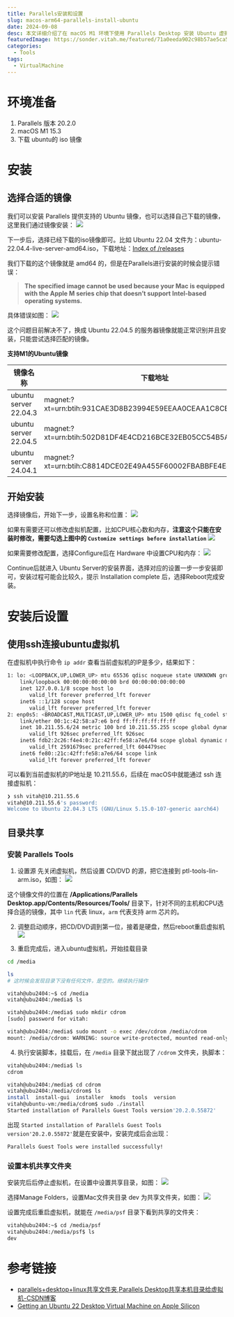 ```yaml
---
title: Parallels安装和设置
slug: macos-arm64-parallels-install-ubuntu
date: 2024-09-08
desc: 本文详细介绍了在 macOS M1 环境下使用 Parallels Desktop 安装 Ubuntu 虚拟机的步骤，包括如何选择合适的镜像、安装过程中的设置、以及如何通过 SSH 连接 Ubuntu 虚拟机。还介绍了如何安装 Parallels Tools 以实现文件共享功能，并提供了常见问题的解决方法和实用参考链接，帮助用户顺利完成虚拟机的安装与配置。​
featuredImage: https://sonder.vitah.me/featured/71a0eeda902c98b57ae5ca5f4845c93a.webp
categories:
  - Tools
tags:
  - VirtualMachine
---
```


# 环境准备

1. Parallels 版本 20.2.0
2. macOS M1 15.3
3. 下载 ubuntu的 iso 镜像

# 安装

## 选择合适的镜像

我们可以安装 Parallels 提供支持的 Ubuntu 镜像，也可以选择自己下载的镜像，这里我们通过镜像安装：
![](https://sonder.vitah.me/ryze/95249c02d0552655b202b6628759d58b.webp)



下一步后，选择已经下载的iso镜像即可。比如 Ubuntu 22.04 文件为：ubuntu-22.04.4-live-server-amd64.iso，下载地址：[Index of /releases](https://old-releases.ubuntu.com/releases/)

我们下载的这个镜像就是 amd64 的，但是在Parallels进行安装的时候会提示错误：

> **The specified image cannot be used because your Mac is equipped with the Apple M series chip that doesn’t support Intel-based operating systems.**

具体错误如图：
![](https://sonder.vitah.me/ryze/25c0b85c375a51dd5e23a9cfcdb4f013.webp)

这个问题目前解决不了，换成 Ubuntu 22.04.5 的服务器镜像就能正常识别并且安装，只能尝试选择匹配的镜像。

**支持M1的Ubuntu镜像**

| 镜像名称                  | 下载地址                                                         |
| --------------------- | ------------------------------------------------------------ |
| ubuntu server 22.04.3 | magnet:?xt=urn:btih:931CAE3D8B23994E59EEAA0CEAA1C8CB011F693B |
| ubuntu server 22.04.5 | magnet:?xt=urn:btih:502D81DF4E4CD216BCE32EB05CC54B5A5359DEE0 |
| ubuntu server 24.04.1 | magnet:?xt=urn:btih:C8814DCE02E49A455F60002FBABBFE4E4D3F22A9 |

## 开始安装

选择镜像后，开始下一步，设置名称和位置：
![](https://sonder.vitah.me/ryze/a002927fbfc5e421751ae3886fff4e28.webp)

如果有需要还可以修改虚拟机配置，比如CPU核心数和内存，**注意这个只能在安装时修改，需要勾选上图中的 `Customize settings before installation`**
![](https://sonder.vitah.me/ryze/32b484c1ff7ffc6aaebc6ae483a9c83e.webp)

如果需要修改配置，选择Configure后在 Hardware 中设置CPU和内存：
![](https://sonder.vitah.me/ryze/ff847a15adccf59da1c358186b1a51be.webp)

Continue后就进入 Ubuntu Server的安装界面，选择对应的设置一步一步安装即可，安装过程可能会比较久，提示 Installation complete 后，选择Reboot完成安装。

# 安装后设置

## 使用ssh连接ubuntu虚拟机

在虚拟机中执行命令 `ip addr` 查看当前虚拟机的IP是多少，结果如下：

```bash
1: lo: <LOOPBACK,UP,LOWER_UP> mtu 65536 qdisc noqueue state UNKNOWN group default qlen 1000
    link/loopback 00:00:00:00:00:00 brd 00:00:00:00:00:00
    inet 127.0.0.1/8 scope host lo
       valid_lft forever preferred_lft forever
    inet6 ::1/128 scope host 
       valid_lft forever preferred_lft forever
2: enp0s5: <BROADCAST,MULTICAST,UP,LOWER_UP> mtu 1500 qdisc fq_codel state UP group default qlen 1000
    link/ether 00:1c:42:58:a7:e6 brd ff:ff:ff:ff:ff:ff
    inet 10.211.55.6/24 metric 100 brd 10.211.55.255 scope global dynamic enp0s5
       valid_lft 926sec preferred_lft 926sec
    inet6 fdb2:2c26:f4e4:0:21c:42ff:fe58:a7e6/64 scope global dynamic mngtmpaddr noprefixroute 
       valid_lft 2591679sec preferred_lft 604479sec
    inet6 fe80::21c:42ff:fe58:a7e6/64 scope link 
       valid_lft forever preferred_lft forever
```

可以看到当前虚拟机的IP地址是 10.211.55.6，后续在 macOS中就能通过 ssh 连接虚拟机：

```bash
❯ ssh vitah@10.211.55.6
vitah@10.211.55.6's password: 
Welcome to Ubuntu 22.04.3 LTS (GNU/Linux 5.15.0-107-generic aarch64)
```

## 目录共享

### 安装 Parallels Tools

1. 设置源
先关闭虚拟机，然后设置 CD/DVD 的源，把它连接到 ptl-tools-lin-arm.iso，如图：
![](https://sonder.vitah.me/ryze/5cf8d0167af0fe4455ced255773841d0.webp)

这个镜像文件的位置在  **/Applications/Parallels Desktop.app/Contents/Resources/Tools/** 目录下，针对不同的主机和CPU选择合适的镜像，其中 `lin` 代表 linux，`arm` 代表支持 arm 芯片的。

2. 调整启动顺序，把CD/DVD调到第一位，接着是硬盘，然后reboot重启虚拟机
![](https://sonder.vitah.me/ryze/1c7c628654342e3a144f8fabe9282d16.webp)


3. 重启完成后，进入ubuntu虚拟机，开始挂载目录
```bash
cd /media

ls
# 这时候会发现目录下没有任何文件，是空的。继续执行操作

vitah@ubu2404:~$ cd /media
vitah@ubu2404:/media$ ls

vitah@ubu2404:/media$ sudo mkdir cdrom
[sudo] password for vitah: 

vitah@ubu2404:/media$ sudo mount -o exec /dev/cdrom /media/cdrom
mount: /media/cdrom: WARNING: source write-protected, mounted read-only.

```

4. 执行安装脚本，挂载后，在 `/media` 目录下就出现了 `/cdrom` 文件夹，执脚本：

```bash
vitah@ubu2404:/media$ ls
cdrom

vitah@ubu2404:/media$ cd cdrom
vitah@ubu2404:/media/cdrom$ ls
install  install-gui  installer  kmods  tools  version
vitah@ubuntu-vm:/media/cdrom$ sudo ./install
Started installation of Parallels Guest Tools version'20.2.0.55872'
```

出现 `Started installation of Parallels Guest Tools version'20.2.0.55872'`就是在安装中，安装完成后会出现：
```bash
Parallels Guest Tools were installed successfully!
```

### 设置本机共享文件夹

安装完后后停止虚拟机，在设置中设置共享目录，如图：
![](https://sonder.vitah.me/ryze/56e5e036abd2d12f8f934c4036641283.webp)

选择Manage Folders，设置Mac文件夹目录 dev 为共享文件夹，如图：
![](https://sonder.vitah.me/ryze/f94f4409d7edadd314706396395b2a88.webp)

设置完成后重启虚拟机，就能在 `/media/psf` 目录下看到共享的文件夹：
```bash
vitah@ubu2404:~$ cd /media/psf
vitah@ubu2404:/media/psf$ ls
dev
```

# 参考链接

- [parallels+desktop+linux共享文件夹,Parallels Desktop共享本机目录给虚拟机-CSDN博客](https://blog.csdn.net/weixin_42575505/article/details/116674141)
- [Getting an Ubuntu 22 Desktop Virtual Machine on Apple Silicon](https://www.nequalsonelifestyle.com/2022/07/22/getting-ubuntu-22-desktop-vm-on-apple-silicon/#creating-the-virtual-machine)